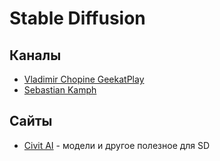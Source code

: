 # Stable Diffusion

## Каналы
- [Vladimir Chopine GeekatPlay](https://www.youtube.com/@Geekatplay/videos)
- [Sebastian Kamph](https://www.youtube.com/@sebastiankamph/videos)

## Сайты
- [Civit AI](https://civitai.com/) - модели и другое полезное для SD